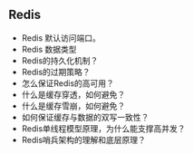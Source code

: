## Redis
- Redis 默认访问端口。
- Redis 数据类型
- Redis的持久化机制？
- Redis的过期策略？
- 怎么保证Redis的高可用？
- 什么是缓存穿透，如何避免？
- 什么是缓存雪崩，如何避免？
- 如何保证缓存与数据的双写一致性？
- Redis单线程模型原理，为什么能支撑高并发？
- Redis哨兵架构的理解和底层原理？
